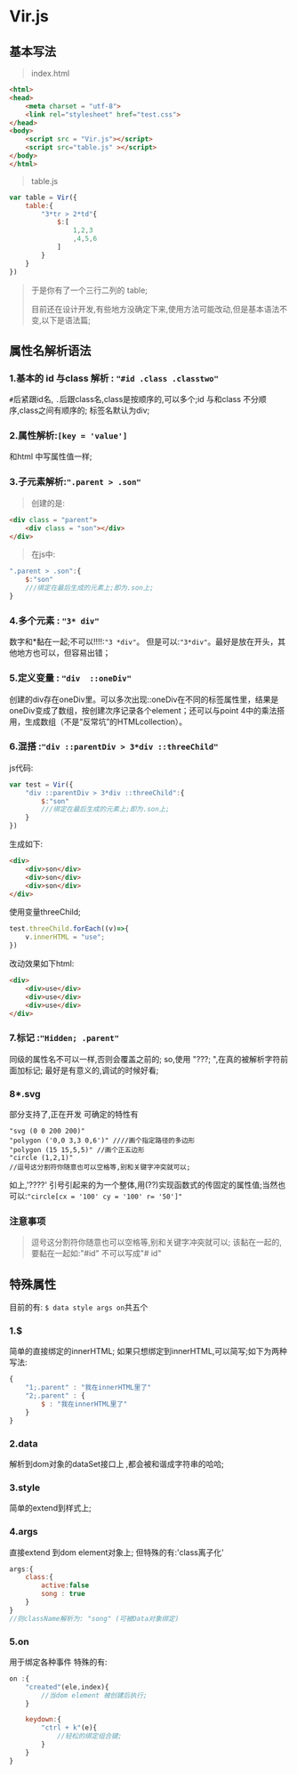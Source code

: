 # Vir.js

## 基本写法
>index.html
```html
<html>
<head>
    <meta charset = "utf-8">
    <link rel="stylesheet" href="test.css">
</head>
<body>
    <script src = "Vir.js"></script>
    <script src="table.js" ></script>
</body>
</html>
```

>table.js
```js
var table = Vir({
    table:{
        "3*tr > 2*td"{
            $:[
                1,2,3
                ,4,5,6
            ]
        }
    }
})
```
>于是你有了一个三行二列的 table;<div>目前还在设计开发,有些地方没确定下来,使用方法可能改动,但是基本语法不变,以下是语法篇;</div>

## 属性名解析语法
### 1.基本的 id 与class 解析 : `"#id .class .classtwo"`
`#`后紧跟id名, `.`后跟class名,class是按顺序的,可以多个;id 与和class 不分顺序,class之间有顺序的;
标签名默认为div;

### 2.属性解析:`[key = 'value']` 
和html 中写属性值一样;

### 3.子元素解析:`".parent > .son"` 
>创建的是:
```html
<div class = "parent">
    <div class = "son"></div>
</div>
```
>在js中:
```js
".parent > .son":{
    $:"son"
    ///绑定在最后生成的元素上;即为.son上;
}
```


### 4.多个元素 : `"3* div"`
数字和*黏在一起;不可以!!!!:`"3 *div"`。
但是可以:`"3*div"`。最好是放在开头，其他地方也可以，但容易出错；



### 5.定义变量 : `"div  ::oneDiv"`
创建的div存在oneDiv里。可以多次出现::oneDiv在不同的标签属性里，结果是oneDiv变成了数组，按创建次序记录各个element；还可以与point 4中的乘法搭用，生成数组（不是“反常坑”的HTMLcollection）。


### 6.混搭 :`"div ::parentDiv > 3*div ::threeChild"`
js代码:
```js
var test = Vir({
    "div ::parentDiv > 3*div ::threeChild":{
        $:"son"
        ///绑定在最后生成的元素上;即为.son上;
    }
})
```
生成如下:
```html
<div> 
    <div>son</div>
    <div>son</div>
    <div>son</div>
</div>
```
使用变量threeChild;
```js
test.threeChild.forEach((v)=>{
    v.innerHTML = "use";
})
```
改动效果如下html:
```html
<div> 
    <div>use</div>
    <div>use</div>
    <div>use</div>
</div>
```

### 7.标记 :`"Hidden; .parent"`
同级的属性名不可以一样,否则会覆盖之前的;
so,使用 "???; ",在真的被解析字符前面加标记;
最好是有意义的,调试的时候好看;

### 8*.svg
部分支持了,正在开发
可确定的特性有
```
"svg (0 0 200 200)"
"polygon ('0,0 3,3 0,6')" ////画个指定路径的多边形
"polygon (15 15,5,5)" //画个正五边形
"circle (1,2,1)"
//逗号这分割符你随意也可以空格等,别和关键字冲突就可以;
```
如上,'????' 引号引起来的为一个整体,用(??)实现函数式的传固定的属性值;当然也可以:`"circle[cx = '100' cy = '100' r= '50']"`



### 注意事项 
>逗号这分割符你随意也可以空格等,别和关键字冲突就可以;
>该黏在一起的,要黏在一起如:"#id" 不可以写成"# id"

## 特殊属性
目前的有: `$ data style args on`共五个
### 1.$
简单的直接绑定的innerHTML; 如果只想绑定到innerHTML,可以简写;如下为两种写法:
```js
{
    "1;.parent" : "我在innerHTML里了"
    "2;.parent" : {
        $ : "我在innerHTML里了"
    }
}
```

### 2.data
解析到dom对象的dataSet接口上
,都会被和谐成字符串的哈哈;
### 3.style
简单的extend到样式上;

### 4.args
直接extend 到dom element对象上; 但特殊的有:'class离子化'
```js
args:{
    class:{
        active:false
        song : true
    }
}
//则className解析为: "song" (可被Data对象绑定)
```
### 5.on
用于绑定各种事件
特殊的有:
```js
on :{
    "created"(ele,index){
        //当dom element 被创建后执行;
    }

    keydown:{
        "ctrl + k"(e){
            //轻松的绑定组合键;
        }
    }
}
```